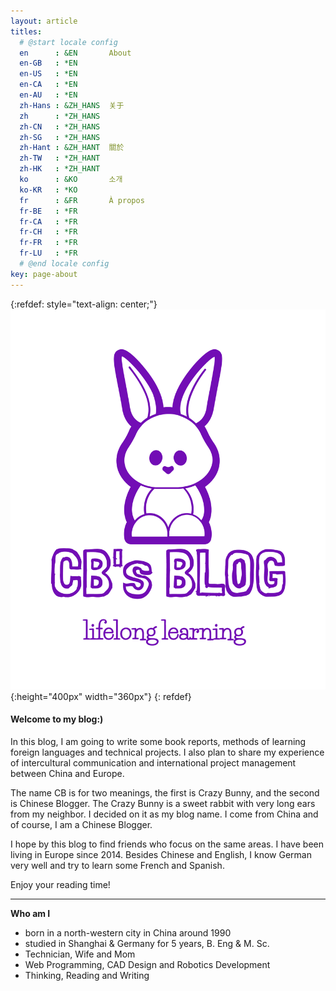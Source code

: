 ```yaml
---
layout: article
titles:
  # @start locale config
  en      : &EN       About
  en-GB   : *EN
  en-US   : *EN
  en-CA   : *EN
  en-AU   : *EN
  zh-Hans : &ZH_HANS  关于
  zh      : *ZH_HANS
  zh-CN   : *ZH_HANS
  zh-SG   : *ZH_HANS
  zh-Hant : &ZH_HANT  關於
  zh-TW   : *ZH_HANT
  zh-HK   : *ZH_HANT
  ko      : &KO       소개
  ko-KR   : *KO
  fr      : &FR       À propos
  fr-BE   : *FR
  fr-CA   : *FR
  fr-CH   : *FR
  fr-FR   : *FR
  fr-LU   : *FR
  # @end locale config
key: page-about
---
```


{:refdef: style="text-align: center;"}
![logo001](.\image\about\logo001.png){:height="400px" width="360px"}
{: refdef}


#### Welcome to my blog:)


In this blog, I am going to write some book reports, methods of learning foreign languages and technical projects. I also plan to share my experience of intercultural communication and international project management between China and Europe. 


The name CB is for two meanings, the first is Crazy Bunny, and the second is Chinese Blogger. The Crazy Bunny is a sweet rabbit with very long ears from my neighbor. I decided on it as my blog name. I come from China and of course, I am a Chinese Blogger.


I hope by this blog to find friends who focus on the same areas. I have been living in Europe since 2014. Besides Chinese and English, I know German very well and try to learn some French and Spanish.


Enjoy your reading time!

------

**Who am I**

- born in a north-western city in China around 1990 
- studied in Shanghai & Germany for 5 years, B. Eng & M. Sc.
- Technician, Wife and Mom
- Web Programming, CAD Design and Robotics Development
- Thinking, Reading and Writing

